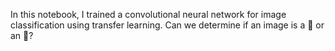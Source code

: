 In this notebook, I trained a convolutional neural network for image classification using transfer learning. Can we determine if an image is a 🐝 or an 🐜?

